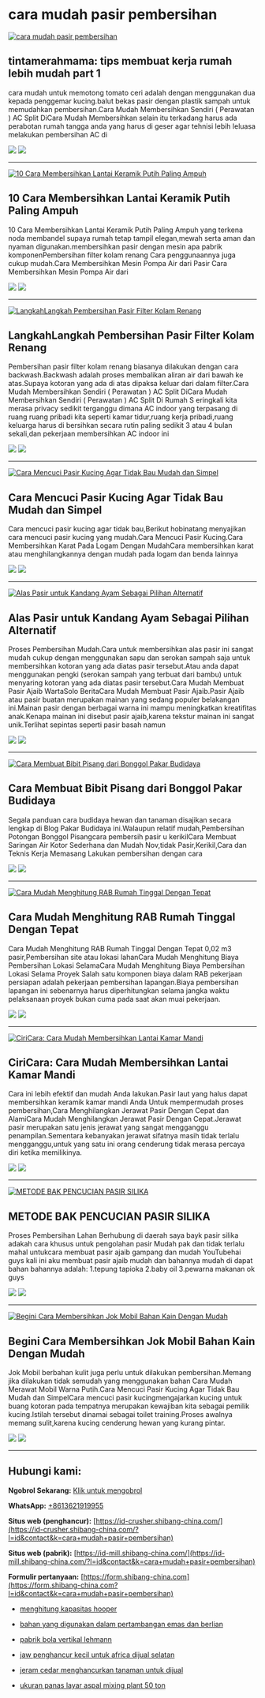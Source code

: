 # cara mudah pasir pembersihan

<a href="https://swt.shibang-china.com/?l=id&img&k=cara+mudah+pasir+pembersihan" target="_blank">![cara mudah pasir pembersihan](http://static.shibang-china.com/all-800x300/1358.jpg)</a>

## tintamerahmama: tips membuat kerja rumah lebih mudah part 1
cara mudah untuk memotong tomato ceri adalah dengan menggunakan dua kepada penggemar kucing.balut bekas pasir dengan plastik sampah untuk memudahkan pembersihan.Cara Mudah Membersihkan Sendiri ( Perawatan ) AC Split DiCara Mudah Membersihkan selain itu terkadang harus ada perabotan rumah tangga anda yang harus di geser agar tehnisi lebih leluasa melakukan pembersihan AC di


<a href="https://whatsapp.shibangsoft.com/WhatsApp.php" target="_blank" title="WhatsApp">![](http://static.shibang-china.com/icon/whatsapp.png)</a> <a href="https://swt.shibang-china.com/?l=id&icon&k=cara+mudah+pasir+pembersihan" target="_blank">![](http://static.shibang-china.com/icon/chat-id.png)</a>

---

<a href="https://swt.shibang-china.com/?l=id&img&k=cara+mudah+pasir+pembersihan" target="_blank">![10 Cara Membersihkan Lantai Keramik Putih Paling Ampuh](http://static.shibang-china.com/all-800x300/1205.jpg)</a>

## 10 Cara Membersihkan Lantai Keramik Putih Paling Ampuh
10 Cara Membersihkan Lantai Keramik Putih Paling Ampuh yang terkena noda membandel supaya rumah tetap tampil elegan,mewah serta aman dan nyaman digunakan.membersihkan pasir dengan mesin apa pabrik komponenPembersihan filter kolam renang Cara penggunaannya juga cukup mudah.Cara Membersihkan Mesin Pompa Air dari Pasir Cara Membersihkan Mesin Pompa Air dari


<a href="https://whatsapp.shibangsoft.com/WhatsApp.php" target="_blank" title="WhatsApp">![](http://static.shibang-china.com/icon/whatsapp.png)</a> <a href="https://swt.shibang-china.com/?l=id&icon&k=cara+mudah+pasir+pembersihan" target="_blank">![](http://static.shibang-china.com/icon/chat-id.png)</a>

---

<a href="https://swt.shibang-china.com/?l=id&img&k=cara+mudah+pasir+pembersihan" target="_blank">![LangkahLangkah Pembersihan Pasir Filter Kolam Renang](http://static.shibang-china.com/all-800x300/964.jpg)</a>

## LangkahLangkah Pembersihan Pasir Filter Kolam Renang
Pembersihan pasir filter kolam renang biasanya dilakukan dengan cara backwash.Backwash adalah proses membalikan aliran air dari bawah ke atas.Supaya kotoran yang ada di atas dipaksa keluar dari dalam filter.Cara Mudah Membersihkan Sendiri ( Perawatan ) AC Split DiCara Mudah Membersihkan Sendiri ( Perawatan ) AC Split Di Rumah S eringkali kita merasa privacy sedikit terganggu dimana AC indoor yang terpasang di ruang ruang pribadi kita seperti kamar tidur,ruang kerja pribadi,ruang keluarga harus di bersihkan secara rutin paling sedikit 3 atau 4 bulan sekali,dan pekerjaan membersihkan AC indoor ini


<a href="https://whatsapp.shibangsoft.com/WhatsApp.php" target="_blank" title="WhatsApp">![](http://static.shibang-china.com/icon/whatsapp.png)</a> <a href="https://swt.shibang-china.com/?l=id&icon&k=cara+mudah+pasir+pembersihan" target="_blank">![](http://static.shibang-china.com/icon/chat-id.png)</a>

---

<a href="https://swt.shibang-china.com/?l=id&img&k=cara+mudah+pasir+pembersihan" target="_blank">![Cara Mencuci Pasir Kucing Agar Tidak Bau Mudah dan Simpel](http://static.shibang-china.com/all-800x300/1192.jpg)</a>

## Cara Mencuci Pasir Kucing Agar Tidak Bau Mudah dan Simpel
Cara mencuci pasir kucing agar tidak bau,Berikut hobinatang menyajikan cara mencuci pasir kucing yang mudah.Cara Mencuci Pasir Kucing.Cara Membersihkan Karat Pada Logam Dengan MudahCara membersihkan karat atau menghilangkannya dengan mudah pada logam dan benda lainnya


<a href="https://whatsapp.shibangsoft.com/WhatsApp.php" target="_blank" title="WhatsApp">![](http://static.shibang-china.com/icon/whatsapp.png)</a> <a href="https://swt.shibang-china.com/?l=id&icon&k=cara+mudah+pasir+pembersihan" target="_blank">![](http://static.shibang-china.com/icon/chat-id.png)</a>

---

<a href="https://swt.shibang-china.com/?l=id&img&k=cara+mudah+pasir+pembersihan" target="_blank">![Alas Pasir untuk Kandang Ayam Sebagai Pilihan Alternatif](http://static.shibang-china.com/all-800x300/774.jpg)</a>

## Alas Pasir untuk Kandang Ayam Sebagai Pilihan Alternatif
Proses Pembersihan Mudah.Cara untuk membersihkan alas pasir ini sangat mudah cukup dengan menggunakan sapu dan serokan sampah saja untuk membersihkan kotoran yang ada diatas pasir tersebut.Atau anda dapat menggunakan pengki (serokan sampah yang terbuat dari bambu) untuk menyaring kotoran yang ada diatas pasir tersebut.Cara Mudah Membuat Pasir Ajaib WartaSolo BeritaCara Mudah Membuat Pasir Ajaib.Pasir Ajaib atau pasir buatan merupakan mainan yang sedang populer belakangan ini.Mainan pasir dengan berbagai warna ini mampu meningkatkan kreatifitas anak.Kenapa mainan ini disebut pasir ajaib,karena tekstur mainan ini sangat unik.Terlihat sepintas seperti pasir basah namun


<a href="https://whatsapp.shibangsoft.com/WhatsApp.php" target="_blank" title="WhatsApp">![](http://static.shibang-china.com/icon/whatsapp.png)</a> <a href="https://swt.shibang-china.com/?l=id&icon&k=cara+mudah+pasir+pembersihan" target="_blank">![](http://static.shibang-china.com/icon/chat-id.png)</a>

---

<a href="https://swt.shibang-china.com/?l=id&img&k=cara+mudah+pasir+pembersihan" target="_blank">![Cara Membuat Bibit Pisang dari Bonggol Pakar Budidaya](http://static.shibang-china.com/all-800x300/1161.jpg)</a>

## Cara Membuat Bibit Pisang dari Bonggol Pakar Budidaya
Segala panduan cara budidaya hewan dan tanaman disajikan secara lengkap di Blog Pakar Budidaya ini.Walaupun relatif mudah,Pembersihan Potongan Bonggol Pisangcara pembersih pasir u kerikilCara Membuat Saringan Air Kotor Sederhana dan Mudah Nov,tidak Pasir,Kerikil,Cara dan Teknis Kerja Memasang Lakukan pembersihan dengan cara


<a href="https://whatsapp.shibangsoft.com/WhatsApp.php" target="_blank" title="WhatsApp">![](http://static.shibang-china.com/icon/whatsapp.png)</a> <a href="https://swt.shibang-china.com/?l=id&icon&k=cara+mudah+pasir+pembersihan" target="_blank">![](http://static.shibang-china.com/icon/chat-id.png)</a>

---

<a href="https://swt.shibang-china.com/?l=id&img&k=cara+mudah+pasir+pembersihan" target="_blank">![Cara Mudah Menghitung RAB Rumah Tinggal Dengan Tepat](http://static.shibang-china.com/all-800x300/1507.jpg)</a>

## Cara Mudah Menghitung RAB Rumah Tinggal Dengan Tepat
Cara Mudah Menghitung RAB Rumah Tinggal Dengan Tepat 0,02 m3 pasir,Pembersihan site atau lokasi lahanCara Mudah Menghitung Biaya Pembersihan Lokasi SelamaCara Mudah Menghitung Biaya Pembersihan Lokasi Selama Proyek Salah satu komponen biaya dalam RAB pekerjaan persiapan adalah pekerjaan pembersihan lapangan.Biaya pembersihan lapangan ini sebenarnya harus diperhitungkan selama jangka waktu pelaksanaan proyek bukan cuma pada saat akan muai pekerjaan.


<a href="https://whatsapp.shibangsoft.com/WhatsApp.php" target="_blank" title="WhatsApp">![](http://static.shibang-china.com/icon/whatsapp.png)</a> <a href="https://swt.shibang-china.com/?l=id&icon&k=cara+mudah+pasir+pembersihan" target="_blank">![](http://static.shibang-china.com/icon/chat-id.png)</a>

---

<a href="https://swt.shibang-china.com/?l=id&img&k=cara+mudah+pasir+pembersihan" target="_blank">![CiriCara: Cara Mudah Membersihkan Lantai Kamar Mandi](http://static.shibang-china.com/all-800x300/1226.jpg)</a>

## CiriCara: Cara Mudah Membersihkan Lantai Kamar Mandi
Cara ini lebih efektif dan mudah Anda lakukan.Pasir laut yang halus dapat membersihkan keramik kamar mandi Anda Untuk mempermudah proses pembersihan,Cara Menghilangkan Jerawat Pasir Dengan Cepat dan AlamiCara Mudah Menghilangkan Jerawat Pasir Dengan Cepat.Jerawat pasir merupakan satu jenis jerawat yang sangat mengganggu penampilan.Sementara kebanyakan jerawat sifatnya masih tidak terlalu mengganggu,untuk yang satu ini orang cenderung tidak merasa percaya diri ketika memilikinya.


<a href="https://whatsapp.shibangsoft.com/WhatsApp.php" target="_blank" title="WhatsApp">![](http://static.shibang-china.com/icon/whatsapp.png)</a> <a href="https://swt.shibang-china.com/?l=id&icon&k=cara+mudah+pasir+pembersihan" target="_blank">![](http://static.shibang-china.com/icon/chat-id.png)</a>

---

<a href="https://swt.shibang-china.com/?l=id&img&k=cara+mudah+pasir+pembersihan" target="_blank">![METODE BAK PENCUCIAN PASIR SILIKA](http://static.shibang-china.com/all-800x300/963.jpg)</a>

## METODE BAK PENCUCIAN PASIR SILIKA
Proses Pembersihan Lahan Berhubung di daerah saya bayk pasir silika adakah cara khusus untuk pengolahan pasir Mudah pak dan tidak terlalu mahal untukcara membuat pasir ajaib gampang dan mudah YouTubehai guys kali ini aku membuat pasir ajaib mudah dan bahannya mudah di dapat bahan bahannya adalah: 1.tepung tapioka 2.baby oil 3.pewarna makanan ok guys


<a href="https://whatsapp.shibangsoft.com/WhatsApp.php" target="_blank" title="WhatsApp">![](http://static.shibang-china.com/icon/whatsapp.png)</a> <a href="https://swt.shibang-china.com/?l=id&icon&k=cara+mudah+pasir+pembersihan" target="_blank">![](http://static.shibang-china.com/icon/chat-id.png)</a>

---

<a href="https://swt.shibang-china.com/?l=id&img&k=cara+mudah+pasir+pembersihan" target="_blank">![Begini Cara Membersihkan Jok Mobil Bahan Kain Dengan Mudah](http://static.shibang-china.com/all-800x300/1167.jpg)</a>

## Begini Cara Membersihkan Jok Mobil Bahan Kain Dengan Mudah
Jok Mobil berbahan kulit juga perlu untuk dilakukan pembersihan.Memang jika dilakukan tidak semudah yang menggunakan bahan Cara Mudah Merawat Mobil Warna Putih.Cara Mencuci Pasir Kucing Agar Tidak Bau Mudah dan SimpelCara mencuci pasir kucingmengajarkan kucing untuk buang kotoran pada tempatnya merupakan kewajiban kita sebagai pemilik kucing.Istilah tersebut dinamai sebagai toilet training.Proses awalnya memang sulit,karena kucing cenderung hewan yang kurang pintar.


<a href="https://whatsapp.shibangsoft.com/WhatsApp.php" target="_blank" title="WhatsApp">![](http://static.shibang-china.com/icon/whatsapp.png)</a> <a href="https://swt.shibang-china.com/?l=id&icon&k=cara+mudah+pasir+pembersihan" target="_blank">![](http://static.shibang-china.com/icon/chat-id.png)</a>

---
## Hubungi kami:

**Ngobrol Sekarang:** [Klik untuk mengobrol](https://swt.shibang-china.com?l=id&contact&k=cara+mudah+pasir+pembersihan)

**WhatsApp:**  [+8613621919955](https://whatsapp.shibangsoft.com/WhatsApp.php)

**Situs web (penghancur):** [https://id-crusher.shibang-china.com/](https://id-crusher.shibang-china.com/?l=id&contact&k=cara+mudah+pasir+pembersihan)

**Situs web (pabrik):** [https://id-mill.shibang-china.com/](https://id-mill.shibang-china.com/?l=id&contact&k=cara+mudah+pasir+pembersihan)

**Formulir pertanyaan:** [https://form.shibang-china.com](https://form.shibang-china.com?l=id&contact&k=cara+mudah+pasir+pembersihan)

* [menghitung kapasitas hooper](../43/menghitung%20kapasitas%20hooper.md)

* [bahan yang digunakan dalam pertambangan emas dan berlian](../46/bahan%20yang%20digunakan%20dalam%20pertambangan%20emas%20dan%20berlian.md)

* [pabrik bola vertikal lehmann](../48/pabrik%20bola%20vertikal%20lehmann.md)

* [jaw penghancur kecil untuk africa dijual selatan](../44/jaw%20penghancur%20kecil%20untuk%20africa%20dijual%20selatan.md)

* [jeram cedar menghancurkan tanaman untuk dijual](../41/jeram%20cedar%20menghancurkan%20tanaman%20untuk%20dijual.md)

* [ukuran panas layar aspal mixing plant 50 ton](../43/ukuran%20panas%20layar%20aspal%20mixing%20plant%2050%20ton.md)